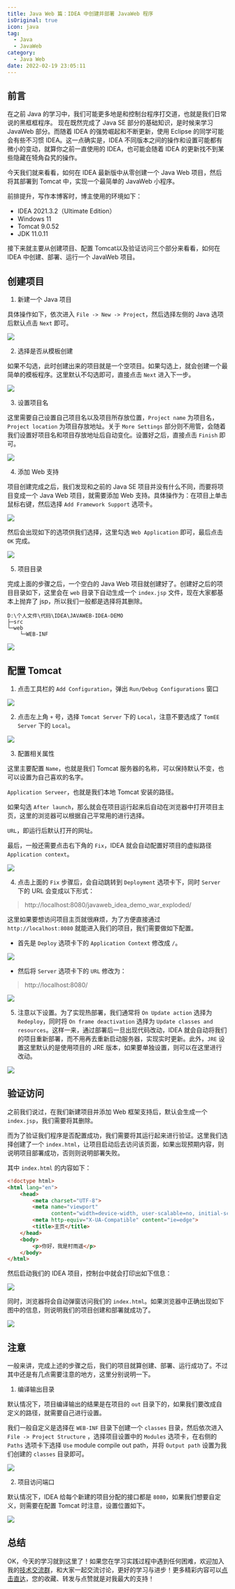 ```yaml
---
title: Java Web 篇：IDEA 中创建并部署 JavaWeb 程序
isOriginal: true
icon: java
tag:
  - Java
  - JavaWeb
category:
  - Java Web
date: 2022-02-19 23:05:11
---
```




## 前言

在之前 Java 的学习中，我们可能更多地是和控制台程序打交道，也就是我们日常说的黑框框程序。 现在既然完成了 Java SE 部分的基础知识，是时候来学习 JavaWeb 部分。而随着 IDEA 的强势崛起和不断更新，使用 Eclipse 的同学可能会有些不习惯 IDEA。这一点确实是，IDEA 不同版本之间的操作和设置可能都有微小的变动，就算你之前一直使用的 IDEA，也可能会随着 IDEA 的更新找不到某些隐藏在犄角旮旯的操作。

今天我们就来看看，如何在 IDEA 最新版中从零创建一个 Java Web 项目，然后将其部署到 Tomcat 中，实现一个最简单的 JavaWeb 小程序。

前排提升，写作本博客时，博主使用的环境如下：

-   IDEA 2021.3.2（Ultimate Edition） 
-   Windows 11
-   Tomcat 9.0.52
-   JDK 11.0.11

接下来就主要从创建项目、配置 Tomcat以及验证访问三个部分来看看，如何在 IDEA 中创建、部署、运行一个 JavaWeb 项目。

## 创建项目

1.   新建一个 Java 项目

具体操作如下，依次进入 `File -> New -> Project`，然后选择左侧的 Java 选项后默认点击 `Next` 即可。

![](https://cdn.jsdelivr.net/gh/cunyu1943/blog-imgs@main/blog/image-new-project.png)

2.   选择是否从模板创建

如果不勾选，此时创建出来的项目就是一个空项目。如果勾选上，就会创建一个最简单的模板程序。这里默认不勾选即可，直接点击 `Next` 进入下一步。

![](https://cdn.jsdelivr.net/gh/cunyu1943/blog-imgs@main/blog/%E6%98%AF%E5%90%A6%E4%BB%8E%E6%A8%A1%E6%9D%BF%E5%88%9B%E5%BB%BA.png)

3.   设置项目名

这里需要自己设置自己项目名以及项目所存放位置，`Project name` 为项目名，`Project location` 为项目存放地址。关于 `More Settings` 部分则不用管，会随着我们设置好项目名和项目存放地址后自动变化。设置好之后，直接点击 `Finish` 即可。

![](https://cdn.jsdelivr.net/gh/cunyu1943/blog-imgs@main/blog/%E9%A1%B9%E7%9B%AE%E5%90%8D.png)

4.   添加 Web 支持

项目创建完成之后，我们发现和之前的 Java SE 项目并没有什么不同，而要将项目变成一个 Java Web 项目，就需要添加 Web 支持。具体操作为：在项目上单击鼠标右键，然后选择 `Add Framework Support` 选项卡。

![](https://cdn.jsdelivr.net/gh/cunyu1943/blog-imgs@main/blog/web-support.png)

然后会出现如下的选项供我们选择，这里勾选 `Web Application` 即可，最后点击 `OK` 完成。

![](https://cdn.jsdelivr.net/gh/cunyu1943/blog-imgs@main/blog/webapplication.png)

5.   项目目录

完成上面的步骤之后，一个空白的 Java Web 项目就创建好了。创建好之后的项目目录如下，这里会在 `web` 目录下自动生成一个 `index.jsp` 文件，现在大家都基本上抛弃了 jsp，所以我们一般都是选择将其删除。

```
D:\个人文件\代码\IDEA\JAVAWEB-IDEA-DEMO
├─src
└─web
    └─WEB-INF
```

![](https://cdn.jsdelivr.net/gh/cunyu1943/blog-imgs@main/blog/project-content.png)

## 配置 Tomcat

1.   点击工具栏的 `Add Configuration`，弹出 `Run/Debug Configurations` 窗口

![](https://cdn.jsdelivr.net/gh/cunyu1943/blog-imgs@main/blog/add-configurations.png)

2.   点击左上角 `+` 号，选择 `Tomcat Server` 下的 `Local`，注意不要选成了 `TomEE Server` 下的 `Local`。

![](https://cdn.jsdelivr.net/gh/cunyu1943/blog-imgs@main/blog/add-tomcat.png)

3.   配置相关属性

这里主要配置 `Name`，也就是我们 Tomcat 服务器的名称，可以保持默认不变，也可以设置为自己喜欢的名字。

`Application Serveer`，也就是我们本地 Tomcat 安装的路径。

如果勾选 `After launch`，那么就会在项目运行起来后自动在浏览器中打开项目主页，这里的浏览器可以根据自己平常用的进行选择。

`URL`，即运行后默认打开的网址。

最后，一般还需要点击右下角的 `Fix`，IDEA 就会自动配置好项目的虚拟路径 `Application context`。

![](https://cdn.jsdelivr.net/gh/cunyu1943/blog-imgs@main/blog/configuration-tomcat.png)

4.   点击上面的 `Fix` 步骤后，会自动跳转到 `Deployment` 选项卡下，同时 `Server` 下的 URL 会变成以下形式：

>   http://localhost:8080/javaweb_idea_demo_war_exploded/

这里如果要想访问项目主页就很麻烦，为了方便直接通过 `http://localhost:8080` 就能进入我们的项目，我们需要做如下配置。

-   首先是 `Deploy` 选项卡下的 `Application Context` 修改成 `/`。

![](https://cdn.jsdelivr.net/gh/cunyu1943/blog-imgs@main/blog/application-context-config.png)

-   然后将 `Server` 选项卡下的 `URL` 修改为：

>   http://localhost:8080/

![](https://cdn.jsdelivr.net/gh/cunyu1943/blog-imgs@main/blog/config-url.png)

5.   注意以下设置。为了实现热部署，我们通常将 `On Update action` 选择为 `Redeploy`，同时将 `On frame deactivation` 选择为 `Update classes and resources`。这样一来，通过部署后一旦出现代码改动，IDEA 就会自动将我们的项目重新部署，而不用再去重新启动服务器，实现实时更新。此外，`JRE` 设置这里默认的是使用项目的 JRE 版本，如果要单独设置，则可以在这里进行改动。

![](https://cdn.jsdelivr.net/gh/cunyu1943/blog-imgs@main/blog/hot-deploy.png)

## 验证访问

之前我们说过，在我们新建项目并添加 Web 框架支持后，默认会生成一个 `index.jsp`，我们需要将其删除。

而为了验证我们程序是否配置成功，我们需要将其运行起来进行验证。这里我们选择创建了一个 `index.html`，让项目启动后去访问该页面，如果出现预期内容，则说明项目部署成功，否则则说明部署失败。

其中 `index.html` 的内容如下：

```html
<!doctype html>
<html lang="en">
    <head>
        <meta charset="UTF-8">
        <meta name="viewport"
              content="width=device-width, user-scalable=no, initial-scale=1.0, maximum-scale=1.0, minimum-scale=1.0">
        <meta http-equiv="X-UA-Compatible" content="ie=edge">
        <title>主页</title>
    </head>
    <body>
        <p>你好，我是村雨遥</p>
    </body>
</html>
```

然后启动我们的 IDEA 项目，控制台中就会打印出如下信息：

![](https://cdn.jsdelivr.net/gh/cunyu1943/blog-imgs@main/blog/tomcat-log.png)

同时，浏览器将会自动弹窗访问我们的 `index.html`。如果浏览器中正确出现如下图中的信息，则说明我们的项目创建和部署就成功了。

![](https://cdn.jsdelivr.net/gh/cunyu1943/blog-imgs@main/blog/index.png)

## 注意

一般来讲，完成上述的步骤之后，我们的项目就算创建、部署、运行成功了。不过其中还是有几点需要注意的地方，这里分别说明一下。

1.   编译输出目录

默认情况下，项目编译输出的结果是在项目的 `out` 目录下的，如果我们要改成自定义的路径，就需要自己进行设置。

我们一般自定义是选择在 `WEB-INF` 目录下创建一个 `classes` 目录，然后依次进入 `File -> Project Structure` ，选择项目设置中的 `Modules` 选项卡，在右侧的 `Paths` 选项卡下选择 `Use` module compile out path，并将 `Output path` 设置为我们创建的  `classes` 目录即可。

![](https://cdn.jsdelivr.net/gh/cunyu1943/blog-imgs@main/blog/web-classes.png)

2.   项目访问端口

默认情况下，IDEA 给每个新建的项目分配的接口都是 `8080`，如果我们想要自定义，则需要在配置 Tomcat 时注意，设置位置如下。

![](https://cdn.jsdelivr.net/gh/cunyu1943/blog-imgs@main/blog/tomcat-port.png)

## 总结

OK，今天的学习就到这里了！如果您在学习实践过程中遇到任何困难，欢迎加入我的[技术交流群](https://raw.githubusercontent.com/cunyu1943/ebooks/main/img/%E5%BE%AE%E4%BF%A1%E7%BE%A4.png)，和大家一起交流讨论，更好的学习与进步！更多精彩内容可以[点击直达](https://cunyu1943.github.io/JavaPark)，您的收藏、转发与点赞就是对我最大的支持！
